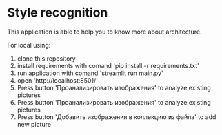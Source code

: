 # Style recognition

This application is able to help you to know more about architecture.

For local using:

1. clone this repository
2. install requirements with comand 'pip install -r requirements.txt'
3. run application with comand 'streamlit run main.py'
4. open 'http://localhost:8501/'
5. Press button 'Проанализировать изображения' to analyze existing pictures
6. Press button 'Проанализировать изображения' to analyze existing pictures
7. Press button 'Добавить изображения в коллекцию из файла' to add new picture
